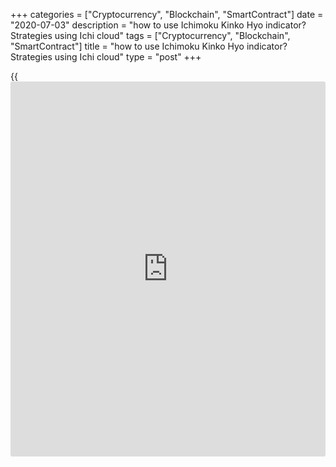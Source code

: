 +++
categories = ["Cryptocurrency", "Blockchain", "SmartContract"]
date = "2020-07-03"
description = "how to use Ichimoku Kinko Hyo indicator? Strategies using Ichi cloud"
tags = ["Cryptocurrency", "Blockchain", "SmartContract"]
title = "how to use Ichimoku Kinko Hyo indicator? Strategies using Ichi cloud"
type = "post"
+++

{{<iframe id="large-banner" src="https://www.bounty.group/#slide=28.0" width="100%" height="600" scrolling="no" style="border: 0px solid rgb(216, 221, 230); border-radius: 3px;">}}

July 3, 2020

July 3, 2020

Ichimoku cloud ([Ichimoku Kinko Hyo](https://www.algotradesoft.org/custom-indicator/ichimoku-kinko-hyo.html) indicator)Alex Rodiоnov

## A detailed overview of [Ichimoku Kinko Hyo](https://www.algotradesoft.org/custom-indicator/ichimoku-kinko-hyo.html) indicator and trading
strategies using Ichi cloud

Today, I will explain [how to](https://www.playgroundfx.com/blog/forex-trading-how-to/) use the [Ichimoku Kinko Hyo](https://www.algotradesoft.org/custom-indicator/ichimoku-kinko-hyo.html) indicator, or
Ichimoku (Ichi Cloud) for short. I will cover in detail how the Ichimoku
Kinko Hyo works and what is Ichimoku trading system. I will also write
about the [Ichimoku Kinko Hyo](https://www.algotradesoft.org/custom-indicator/ichimoku-kinko-hyo.html) best settings and [how to](https://www.playgroundfx.com/blog/forex-trading-how-to/) trade using
[Ichimoku Kinko Hyo](https://www.algotradesoft.org/custom-indicator/ichimoku-kinko-hyo.html). And finally, I will explain the Japanese candlestick
signals in the Forex Ichimoku trading system.

###  **What is the Ichimoku indicator** **?**

Forex Ichimoku trading system combines three technical tools in a single
[Ichimoku Kinko Hyo](https://www.algotradesoft.org/custom-indicator/ichimoku-kinko-hyo.html) (IKH) indicator to trade Forex. [Ichimoku Kinko Hyo](https://www.algotradesoft.org/custom-indicator/ichimoku-kinko-hyo.html) is
used to gauge the future price momentum and to determine the future
support and resistance zones to make profitable trades. The term
[Ichimoku Kinko Hyo](https://www.algotradesoft.org/custom-indicator/ichimoku-kinko-hyo.html) is Asian, namely, Japanese. Ichimoku translates to “a
glance”, Kinko means “equilibrium”, while Hyo is Japanese for “chart”.
Altogether, [Ichimoku Kinko Hyo](https://www.algotradesoft.org/custom-indicator/ichimoku-kinko-hyo.html) translates to “a glance at a chart in
equilibrium”.

This all-in-one technical indicator is composed of five lines, which are
called tenkan-sen, kijun-sen, senkou span A, senkou span B and chikou
span. Ichimoku is a Japanese forex analysis tool, which allows traders
to analyze charts faster and more accurately. Using the Ichimoku trading
systems is quite common in the forex market, especially at the Asian
trade sessions.

## 1\. History of [Ichimoku Kinko Hyo](https://www.algotradesoft.org/custom-indicator/ichimoku-kinko-hyo.html) indicator

The [Ichimoku Kinko Hyo](https://www.algotradesoft.org/custom-indicator/ichimoku-kinko-hyo.html), or Ichimoku for short, is a standard trend
indicator included in the list of built-in indicators of the Meta Trader
and other trading platforms.

The Ichimoku technical indicator was developed by Goichi Hosoda, a
Japanese journalist, in the late 1930s. The analyst published his
article in the trading journals, he was used to be known as Ichimoku
Sanjin.

The technical analysis indicator was named after his pseudonym. The
original aim was to predict the trend of the Japanese major stock index
Nikkei. The primary task of the indicator is the identification of a
trend that is represented as the signal line, and the secondary task is
to show the support/resistance levels.

Although Ichimoku developed the tool before World War Two, he released
his findings to the general public much later, in 1968.  He spent 30
years perfecting the technique.

## 2\. Ichimoku's Graphic Environment: [how to](https://www.playgroundfx.com/blog/forex-trading-how-to/) read Ichimoku cloud
charts?

The below screenshot displays how the indicator looks in the price chart
with the default settings.

![LiteForex: Ichimoku indicator: [how to](https://www.playgroundfx.com/blog/forex-trading-how-to/) use [Ichimoku Kinko Hyo](https://www.algotradesoft.org/custom-indicator/ichimoku-kinko-hyo.html)
indicator? Strategies using Ichi cloud][1]

Key elements of the indicator:

 **Tenkan sen** (the red line). ****It is the average value of the
highest high and the lowest low for the first time period. The default
value 9.

 **Kijun sen** (the blue line). It is the average value of the highest
high and the lowest low for the second time period. The default value is
26.

 **Senkou Span A** and **Senkou Span B** form the edges of the cloud.
The A line averages the values of Tenkan and Kijun, it is plotted 26
periods ahead. The B line calculates the average of the highest high and
the lowest low over the past 52 time periods. It is also plotted 26
periods ahead.

 **Chikou Span** (the green line). It is the so-called lagging span. It
calculates today's closing price projected back 26 days on the chart.

In addition to the base lines, there are some other prominent elements
of the indicator, filled zones. They are the so-called **clouds**. The
cloud is the area between the Senkou lines А and B.

If Senkou A is below Senkou B, the zone is purple, which signals a
downtrend.

If Senkou A is above Senkou B, the zone is orange and the trend is up.

## 3\. How to use [Ichimoku Kinko Hyo](https://www.algotradesoft.org/custom-indicator/ichimoku-kinko-hyo.html) Indicator?

We have studied technical aspects of the lines’ calculation. Now, let us
see what these lines are used for and what they mean.

In general, the Ichimoku cloud is designed to spot direction and
momentum in order to help you make buy and sell decisions more easily.
You can have a brief look at the chart and see the trend direction and
the price location relative to the support/resistance levels, and then,
you can look for a corresponding pattern to enter a buy or sell trade.

> An important note. The tool was designed to analyze quite long
timeframes, [daily](https://www.fintecher.org/2020/03/03/forex-trading-daily-strategy/) and weekly charts of the Nikkei. Later, this algorithm
was applied to the forex chart analysis.

>

> Besides, financial are more volatile than 90 years ago. The indicator
still quite accurately anticipates middle- and long-term trends, but it
can also be employed in shorter Forex trading timeframes, starting from
H1.

I do **not recommend** using timeframes **shorter than one hour**.
Perfect timeframes to trade with the Ichimoku cloud are H1-D1.

You can trade any currency pairs.

###  **3.1. How to identify the trend using Ichimoku Cloud?**

 **The long-term trend** is defined using the filled zones, Ichimoku
clouds. If the price is trading below the cloud, the trend is down. If
the price ticker in the chart is trading above the cloud, the trend is
up.

The color of the cloud is also important. A purple cloud means that the
price could fall soon. An orange cloud signals that the price should
start rising soon.

A perfect case for entering buy trades is when the price is trading
above the orange cloud.

When the price is trading inside a cloud it means there is no clear
trend.

![LiteForex: Ichimoku indicator: [how to](https://www.playgroundfx.com/blog/forex-trading-how-to/) use [Ichimoku Kinko Hyo](https://www.algotradesoft.org/custom-indicator/ichimoku-kinko-hyo.html)
indicator? Strategies using Ichi cloud][2]

The **medium-term trend** is defined by the Kijun line, and the **short-
term trend** is indicated by the Tenkan line. These lines are basically
common moving averages, but the calculation is different. They are the
average of high and low over a particular time. There is an opinion
among the speculators trading with the Ichimoku cloud that the Tenkan
and Kijun lines are more accurate than common EMAs.

You should also assess the direction of these lines and the angle. The
more acute is the angle, the stronger is the trend.

When Tenkan and Kijun are horizontal, there is the accumulation zone in
the market.

> ![LiteForex: Ichimoku indicator: [how to](https://www.playgroundfx.com/blog/forex-trading-how-to/) use [Ichimoku Kinko Hyo](https://www.algotradesoft.org/custom-indicator/ichimoku-kinko-hyo.html)
indicator? Strategies using Ichi cloud][3]

>

>  **As the Ichimoku technical tool is a leading indicator, it can be
used to anticipate the market situation in the medium-term and long-term
outlook. The clouds projected into the future give clues on possible
movements of the trend.**

The below screenshots present the examples of such projections:

![LiteForex: Ichimoku indicator: [how to](https://www.playgroundfx.com/blog/forex-trading-how-to/) use [Ichimoku Kinko Hyo](https://www.algotradesoft.org/custom-indicator/ichimoku-kinko-hyo.html)
indicator? Strategies using Ichi cloud][4]

![LiteForex: Ichimoku indicator: [how to](https://www.playgroundfx.com/blog/forex-trading-how-to/) use [Ichimoku Kinko Hyo](https://www.algotradesoft.org/custom-indicator/ichimoku-kinko-hyo.html)
indicator? Strategies using Ichi cloud][5]

###  **3.2. The role of dynamic levels of [Ichimoku Kinko Hyo](https://www.algotradesoft.org/custom-indicator/ichimoku-kinko-hyo.html)**

All Ichimoku lines, except the Chikou span, may serve as important
levels. It is suggested that the Tenkan line is rather weak, while the
Kijun line is a much more important level.

Senkou A and Senkou B are key levels, which are the strongest. The cloud
itself is also a level.

Let us see how it works on an example:

![LiteForex: Ichimoku indicator: [how to](https://www.playgroundfx.com/blog/forex-trading-how-to/) use [Ichimoku Kinko Hyo](https://www.algotradesoft.org/custom-indicator/ichimoku-kinko-hyo.html)
indicator? Strategies using Ichi cloud][6]

###  **3.3. Flat zones - Ichi clouds**

Flat zones are Ichimoku clouds, within which you can also trade. As you
know, when an instrument is trading flat, one should enter trades at the
borders of the trading range. If the price goes into the filled zone,
the Senkou A and Senkou B become reference levels, where one could enter
trades with targets at the opposite level.

![LiteForex: Ichimoku indicator: [how to](https://www.playgroundfx.com/blog/forex-trading-how-to/) use [Ichimoku Kinko Hyo](https://www.algotradesoft.org/custom-indicator/ichimoku-kinko-hyo.html)
indicator? Strategies using Ichi cloud][7]

The above figure displays the[ GBPUSD][8] H1 chart. You can see that, on
April 23, 2022, the price broke through the Senkou A line and entered
the cloud.

Next, via the retest of the broken-out Senkou A, the price reached
Senkou B and even went beyond the cloud zone. At the next bar, however,
the price rolled back to the trading range, drawing a false breakout
pattern. The false breakout of the Senkou B was a signal to enter a sell
trade with the target at the opposing strong level.

Note that the price has twice tested the Senkou A line from above after
it broke the line out. A buy pattern was formed at the Asian session
and, later, at the European session. At the U.S. session, the market
sent a signal to sell the[ GBPUSD][8] **.**

###  **3.4. The role of the Chikou span oscillator**

Basically, the Chikou line is a momentum indicator. Like any oscillator,
it is designed to indicate the price deviation from the average value.
Significant deviations create the overbought/oversold zones, which
indicates a potential correction or a trend reversal.

## 4\. Parameters and values: [Ichimoku Kinko Hyo](https://www.algotradesoft.org/custom-indicator/ichimoku-kinko-hyo.html) best settings

Let us enter the indicator parameters. We see three variables:

  1. Tenkan period (default value = 9)
  2. Kijun period (default value = 26)
  3. Senkou Span B period ( default value = 52)

![LiteForex: Ichimoku indicator: [how to](https://www.playgroundfx.com/blog/forex-trading-how-to/) use [Ichimoku Kinko Hyo](https://www.algotradesoft.org/custom-indicator/ichimoku-kinko-hyo.html)
indicator? Strategies using Ichi cloud][9]

The default settings of the Ichimoku cloud are quite effective, so, I do
not recommend [beginners](https://www.playgroundfx.com/blog/forex-for-beginners/) to change them. When you study the working
principle of the Ichimoku tool, you can experiment with its parameters.

Originally, Goichi Hosoda, when developing the indicator, referred to
the Japanese stock market and Japanese working days, which were six days
a week at that time. So, he took a period of 1.5 weeks for the Tenkan
line. 26 period originally meant working days in a month, and 52 is the
number of weeks in a year.

You can set the indicator parameters according to the current
conditions:

  * Tenkan = 5
  * Kijun = 20
  * Senkou Span B = 52

As a result, you will have the data changing more dynamically, but this
is not always better. Anyway, you should test the changed parameters and
compare them with the default values. Only after that, you can decide.

## 5\. How to read Ichimoku cloud charts and [how to](https://www.playgroundfx.com/blog/forex-trading-how-to/) trade using Ichimoku
Kinko Hyo?

###  **5.1.  Patterns of Tenkan and Kijun lines**

Traders usually consider signals created by the Tenkan and Kijun lines
in two cases:

  * When the lines cross;
  * When the lines are facing in the same direction.

 **Ichimoku Tenkan and Kijun are crossing**

When the Tenkan line crosses the Kijun **upside** , there is a **Golden
Cross** pattern. This is a buy pattern.

When the Tenkan line crosses the Kijun **downside** , there is a **Dead
Cross** pattern. This a sell pattern.

![LiteForex: Ichimoku indicator: [how to](https://www.playgroundfx.com/blog/forex-trading-how-to/) use [Ichimoku Kinko Hyo](https://www.algotradesoft.org/custom-indicator/ichimoku-kinko-hyo.html)
indicator? Strategies using Ichi cloud][10]

Based on the market situation, the above patterns may signal the trend
continuation or correction. They should be taken into account, but they
are not the strongest signals, so, I recommend trading according to the
patterns that are consistent with the general trend. To trade in the
correction, i.e. counter the trend, there should additional confirming
signals.

 **How to trade the Tenkan and Kijun crossing?**

You can enter a trade once the signal bar closes. A stop loss is set
beyond the next local high or low. Another option is to enter a trade at
the breakthrough of the local high or low in the direction suggested by
the signal (i.e. if it is a buy pattern, you enter when the price breaks
through the local high).

There is no universal entry rule. You should make a decision according
to the particular market situation and your personal trading style.

![LiteForex: Ichimoku indicator: [how to](https://www.playgroundfx.com/blog/forex-trading-how-to/) use [Ichimoku Kinko Hyo](https://www.algotradesoft.org/custom-indicator/ichimoku-kinko-hyo.html)
indicator? Strategies using Ichi cloud][11]

 **Kijun and Tenkan alignment pattern**

Kijun and Tenkan's alignment in the same direction means that the local
and middle-term trends are the same, which suggests entering a trade.
You should also analyze the long-term trend when you want to enter a
trade based on the alignment of the Ichimoku Kijun and Tenkan lines. The
long-term trend must confirm the idea to buy or sell a trading
instrument.

You can enter a trade immediately after a trending movement starts when
the lines have located in the same direction. You can also enter a trade
in the middle of the trend, but, in this case, you’d better expect a
correction or the test of the red or the blue line or the zone that is
created between these lines.

![LiteForex: Ichimoku indicator: [how to](https://www.playgroundfx.com/blog/forex-trading-how-to/) use [Ichimoku Kinko Hyo](https://www.algotradesoft.org/custom-indicator/ichimoku-kinko-hyo.html)
indicator? Strategies using Ichi cloud][12]

###  **5.2. Senkou Span signals (A and B)**

Signals sent by the Senkou Span lines and the cloud they create. The
Senkou span A and B lines could be the support or resistance levels,
depending on the trend. The Senkou Span A is a less important level, the
Senkou Span B is thought to be stronger, it marks the border of the
long-term trend.

The cloud’s color changes when the faster Senkou Span A crosses the
slower Senkou Span B, and so, there are early signals of the trend
reversal. Therefore, entering a trade after these lines cross will be at
the inceptive stage of a new trend. Here is the example of trading
signals occurred when the cloud’s color changes:

![LiteForex: Ichimoku indicator: [how to](https://www.playgroundfx.com/blog/forex-trading-how-to/) use [Ichimoku Kinko Hyo](https://www.algotradesoft.org/custom-indicator/ichimoku-kinko-hyo.html)
indicator? Strategies using Ichi cloud][13]

I recommend entering a trade after the Ichimoku cloud has changed the
color. A Stop Loss, in a perfect situation, is put at some distance from
the cloud. Note that the new cloud forms 26 periods ahead, so pay
attention to the moment when the signal to buy or sell the pound was
formed in the above screenshot.

###  **5.3 The signal when the price breaks out the Senkou Span B.**

There is another signal, a leading one, when the price breaks out the
Senkou Span B. The line itself is a dynamic level and marks the trend
border. Therefore, if the outer border is not broken, the trend is
likely to continue. If the price breaks through the filled zone, the
trend should reverse soon.

Let us study the examples of the rebound and the breakout of the Senkou
Span B line. I recommend you to pay attention to the breakouts and the
price further movement:

![LiteForex: Ichimoku indicator: [how to](https://www.playgroundfx.com/blog/forex-trading-how-to/) use [Ichimoku Kinko Hyo](https://www.algotradesoft.org/custom-indicator/ichimoku-kinko-hyo.html)
indicator? Strategies using Ichi cloud][14]

###  **5.4. Trading within Ichimoku cloud**

When the price is trading within the filled are, the cloud, it means
there is forming an accumulation zone or flat. When the price is trading
flat, one should enter trades at the borders of the range, and this
trading strategy is not as simple as trading with the trend.

To have a more or less wide trading range, you need to expect cloud
expansion. It is not always relevant to enter trades when the price is
within the Ichimoku cloud.

Trading in the range suggests entering trades in the direction of the
Senkou Span B when the price breaks out the Senkou Span A. When the
price reaches Senkou Span B you should be trading in the direction of
the first line and so on.

I do not recommend one to use limit orders or enter a trade immediately
after the price breaks out the Senkou Span A. First, the breakout could
be false. Second, the range within the cloud usually doesn’t allow
entering on the breakout with an acceptable Reward/Risk ratio (2/1 or
more).

Tenkan and Kijun in the Ichimoku cloud are still strong levels. It is
safer to enter trades at the levels around these lines.

![LiteForex: Ichimoku indicator: [how to](https://www.playgroundfx.com/blog/forex-trading-how-to/) use [Ichimoku Kinko Hyo](https://www.algotradesoft.org/custom-indicator/ichimoku-kinko-hyo.html)
indicator? Strategies using Ichi cloud][15]

The above screenshot displays two different cases. In the left figure,
the price was trading between Span A and Span B. In the right one, the
Tenkan and Kijun were also used as strong levels.

Trading in the Ichimoku cloud is employed by professional traders who
know what they do. To detail the entry point, they use shorter
timeframes and the Japanese candlestick patterns. I do not recommend
newbies to trade in the cloud, as this trading strategy is quite
difficult. Beginner traders should first master trading according to
simpler and stronger signals described above.

 **5.5. Chikou Span**

As I wrote earlier, the Chikou Span serves as an oscillator in the
Ichimoku trading system. Therefore, the first thing you should pay
attention to is how the price has deviated from the green line. A wide
gap between the oscillator and the current price means there should soon
start a correction opposite to the main trend.

If you witness such a situation and the Japanese candlesticks generate
an additional pattern to buy or sell counter the major trend, you can
use this important signal and trade in the direction of the correction.

Another important signal appears when the Chikou Span crosses the price
chart. When the Chikou Span line crosses the price chart from below,
this is a buy signal. If the Ichimoku Chikou comes from above, this is a
sell signal.

You should remember that the oscillator is projected back 26 bars.
Approximately as many days, according to the Ichimoku tool developer,
large traders need to accumulate the position before the further strong
move.

![LiteForex: Ichimoku indicator: [how to](https://www.playgroundfx.com/blog/forex-trading-how-to/) use [Ichimoku Kinko Hyo](https://www.algotradesoft.org/custom-indicator/ichimoku-kinko-hyo.html)
indicator? Strategies using Ichi cloud][16]

As you see from the above example, the bar on the right of the vertical
line signals the Chikou Span breakout upside or downside 26 bars ago.
The rectangle highlights the price range where this pattern has formed
as of now. The arrows mark the further price move in the pattern
direction. This pattern rarely occurs, but it provides a strong signal
in the Ichimoku system.

 **5.6. All the lines are arranged in the same direction**

When all the indicator’s lines are facing in the same direction, there
is a strong pattern that suggests entering a trade in the trend
direction.

![LiteForex: Ichimoku indicator: [how to](https://www.playgroundfx.com/blog/forex-trading-how-to/) use [Ichimoku Kinko Hyo](https://www.algotradesoft.org/custom-indicator/ichimoku-kinko-hyo.html)
indicator? Strategies using Ichi cloud][17]

You see from the examples that the Ichimoku cloud, the Tenkan, and Kijun
are facing in the same direction, which is the only possible way to
enter a trade.

## 6\. Japanese candlesticks in the Forex Ichimoku trading system

Ichimoku Sanjin stressed the importance of using the Japanese
candlestick analysis when trading the Ichimoku signals. Without
analyzing the patterns generated by the Japanese candlesticks, the
probability that the trade will be successful is about 60%-70%. However,
if professional trades apply the analysis of Japanese candlesticks as an
additional filter, they can reach an 80% chance of success or even more.

Here, the Ichimoku trading strategy becomes more complicated, and you
will have to miss some signals. However, if you practice the candlestick
analysis, you will achieve better results as you will cut the potential
stop loss size, detail the entry point more accurately and exit the
trades on time.

I recommend you to confirm your trading ideas to buy or sell employing
the signals delivered by simple candlestick patterns. You can also
employ Price Action patterns. You do not have to learn and trade all the
patterns.

Three or five most common price patterns will be enough, provided you
use them often. After all, an indicator is just a derivative of the
price movements, and the price chart is always primary. Only the price
movements indicate the real market situation.

I covered in detail the most important price action patterns in the
previous educational article, [Price Action Forex strategies][18].

### 7\. Conclusion and a trader opinion of [Ichimoku Kinko Hyo](https://www.algotradesoft.org/custom-indicator/ichimoku-kinko-hyo.html)

The [Ichimoku Kinko Hyo](https://www.algotradesoft.org/custom-indicator/ichimoku-kinko-hyo.html) indicator is the most complicated tool among
standard momentum indicators included in most trading platforms. This is
a free indicator, which is an advantage.

Although the Ichimoku signals seem complicated to read, any trader can
understand the Ichimoku indicator.

Of course, I recommend all traders to study and use in practice this
powerful technical tool. Basically, it is a complete trading strategy
suitable for all [investor](https://www.fintechee.com/tutorial-for-forex-trading/investor-mode/)s. It considers trading with the trend, flat,
and trading in the correction.

If you are a newbie, I recommend you to start studying the Ichimoku
indicator and strategies trading with a long-term trend. When you go
through this stage and gain more trading experience, you can employ
other patterns as well.

Do not forget to confirm your trading ideas to buy or sell with
candlestick patterns. This will allow you to be more confident when
making trading decisions and get a better Reward/Risk ratio. I think
using a Price Action Forex strategy when you considering entries at the
key levels will help you increase the final profit.

It can take you quite a long time to master the Ichimoku trading system,
but it is obviously worth studying, as the chance of a win is about 80%
when you learn to employ all the capacities of the Ichimoku indicator.

Ichimoku indicator is available in the [MT4 platform][19] for free and
is one of the built-in indicators in it. I recommend using [LiteForex
online platform][20] in the beginning of your journey as a trader -
there the Ichimoku indicator is also one of the built-in ones.

You could also read the review of my colleague [here][21] to learn the
behavior of Ichimoku indicator on the cryptocurrency market.

![LiteForex: Ichimoku indicator: [how to](https://www.playgroundfx.com/blog/forex-trading-how-to/) use [Ichimoku Kinko Hyo](https://www.algotradesoft.org/custom-indicator/ichimoku-kinko-hyo.html)
indicator? Strategies using Ichi cloud][22]

I wish you successful trading. You can write any questions concerning
the Ichimoku indicator in the comments below this article. I will be
glad to answer.

With respect, Alex Rodiоnov.

### FAQs

How to trade using [Ichimoku Kinko Hyo](https://www.algotradesoft.org/custom-indicator/ichimoku-kinko-hyo.html)?

According to the location of the lines, you can determine the trend’s
strength and direction. The trend is down if the Tenkan-sen and the
Kijun-sen are above the price (the faster line, the Tenkan-sen, is
closer to the price).  
And vice versa, if the lines are below the price (the Tenkan-sen is
closer to the price). There is a steady uptrend.  
  
If the fast Tenkan-sen crosses below the slow Kijun-sen, and the lines
are crossing above the price (the price is below the lines), it may
signal the price should soon turn down.  
And vice versa, If the fast Tenkan-sen crosses above the slow Kijun-sen,
and the lines are crossing below the price (the price is above the
lines), it may signal the price should soon turn up.  
  
These crossover trade signals may be lagging, so traders are not advised
to rely exclusively on the Ichimoku indicator and its elements.



* * *

P.S. Did you like my article? Share it in social networks: it will be
the best “thank you" :)

Ask me questions and comment below. I’ll be glad to answer your
questions and give necessary explanations.

 **Useful links:**

  * I recommend trying to trade with a reliable broker [here][23]. The system allows you to trade by yourself or copy successful traders from all across the globe.
  * Use my promo-code BLOG for getting deposit bonus 50% on LiteForex platform. Just enter this code in the appropriate field while [depositing][24] your trading account.
  * Telegram channel with high-quality analytics, Forex reviews, training articles, and other useful things for traders <t.me/liteforex>

![Ichimoku cloud \([Ichimoku Kinko Hyo](https://www.algotradesoft.org/custom-indicator/ichimoku-kinko-hyo.html) indicator\)][25]

The content of this article reflects the author’s opinion and does not
necessarily reflect the official position of LiteForex. The material
published on this page is provided for informational purposes only and
should not be considered as the provision of investment advice for the
purposes of Directive 2004/39/EC.

Rate this article:

{{value}}

( {{count}} {{title}} )

   1. cdn.liteforex.com/cache/uploads/blog_post/commodities/articles/Ichimoku_Kinko_Hyo/Ichimoku_Kinko_Hyo.jpg?w=30&s=e542814866de8a980f49ea1c8db6a257
   2. cdn.liteforex.com/cache/uploads/blog_post/commodities/articles/Ichimoku_Kinko_Hyo/Ichimoku_Trend.jpg?w=30&s=04160a3084420c750ed2d86e7886e2a7
   3. cdn.liteforex.com/cache/uploads/blog_post/commodities/articles/Ichimoku_Kinko_Hyo/Ichimoku_Trend_2.jpg?w=30&s=d3d5294572aa6b3a6741e028d36e56d8
   4. cdn.liteforex.com/cache/uploads/blog_post/commodities/articles/Ichimoku_Kinko_Hyo/Trend_direction.jpg?w=30&s=7c6f24b722546d708b18f123f3cd238a
   5. cdn.liteforex.com/cache/uploads/blog_post/commodities/articles/Ichimoku_Kinko_Hyo/Trend_direction_2.jpg?w=30&s=21947e5ec5fbf5be5e22cdc169caee18
   6. cdn.liteforex.com/cache/uploads/blog_post/Support_and_resistance_1.jpg?w=30&s=d7e2c1f7ed43066683573f1866b908da
   7. cdn.liteforex.com/cache/uploads/blog_post/Ichimoku_cloud_1.jpg?w=30&s=70acf41ec4ba591dc1c8f93b764c6a26
   8. my.liteforex.com/trading/chart?symbol=GBPUSD&returnUrl=true
   9. cdn.liteforex.com/cache/uploads/blog_post/commodities/articles/Ichimoku_Kinko_Hyo/Ichimoku_parameters.jpg?w=30&s=ba95cc9865ba05ca3b7a7f1145aa7208
   10. cdn.liteforex.com/cache/uploads/blog_post/commodities/articles/Ichimoku_Kinko_Hyo/Ichimoku_Signals.jpg?w=30&s=ee6fc34e3377cd11eacbdd3dbd4a1499
   11. cdn.liteforex.com/cache/uploads/blog_post/Ichimoku_Signals_2_1.jpg?w=30&s=46addb40059197cedba63c5b0d28708e
   12. cdn.liteforex.com/cache/uploads/blog_post/commodities/articles/Ichimoku_Kinko_Hyo/Ichimoku_Signals_3.jpg?w=30&s=63c15eae687895e44af2754c4d2d6ef7
   13. cdn.liteforex.com/cache/uploads/blog_post/commodities/articles/Ichimoku_Kinko_Hyo/Ichimoku_Signals_4.jpg?w=30&s=a883422664c145b0d06f52d56a7bd674
   14. cdn.liteforex.com/cache/uploads/blog_post/commodities/articles/Ichimoku_Kinko_Hyo/Ichimoku_Signals_5.jpg?w=30&s=c5db90b6e33e4e4794ca34691e5a12ca
   15. cdn.liteforex.com/cache/uploads/blog_post/commodities/articles/Ichimoku_Kinko_Hyo/Ichimoku_Signals_6.jpg?w=30&s=302005153a642df7b5be442010be60b2
   16. cdn.liteforex.com/cache/uploads/blog_post/commodities/articles/Ichimoku_Kinko_Hyo/Ichimoku_Signals_7.jpg?w=30&s=e20bdcd830f21b342ecaa62b3d9e4c1c
   17. cdn.liteforex.com/cache/uploads/blog_post/commodities/articles/Ichimoku_Kinko_Hyo/Ichimoku_Signals_8.jpg?w=30&s=a3b2737ba709b810079f0a11220e23c4
   18. www.liteforex.com/blog/for-[beginners](https://www.playgroundfx.com/blog/forex-for-beginners/)/price-action-forex-strategies/
   19. www.liteforex.com/downloads/mt4/
   20. my.liteforex.com/trading/chart?symbol=EURGBP
   21. www.liteforex.com/blog/for-professionals/ichimoku-in-crypto-currencies/
   22. cdn.liteforex.com/cache/uploads/blog_post/May/ichimoku-indicator-in-trading-platform.png?w=30&s=92e50053bbd14d115c96f0f84af255ac
   23. my.liteforex.com/?category=for-[beginners](https://www.playgroundfx.com/blog/forex-for-beginners/)&slug=ichimoku-indicator-and-forex-strategies&openPopup=%2Fregistration%2Fpopup&utm_source=blog&utm_medium=article&utm_campaign=bonus
   24. my.liteforex.com/deposit/?category=for-[beginners](https://www.playgroundfx.com/blog/forex-for-beginners/)&slug=ichimoku-indicator-and-forex-strategies&promo_code=BLOG&utm_source=blog&utm_medium=article&utm_campaign=bonus
   25. cdn.liteforex.com/cache/uploads/blog_post/commodities/articles/Ichimoku_Kinko_Hyo/Ichimoku-forex.png?q=75&w=1000&s=9b7924ae7daa101bd7e6e6e29b8f4580